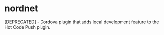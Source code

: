# nordnet
[DEPRECATED] - Cordova plugin that adds local development feature to the Hot Code Push plugin.

